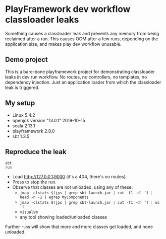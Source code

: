 # PlayFramework dev workflow classloader leaks

Something causes a classloader leak and prevents any memory from being reclaimed after a run.
This causes OOM after a few runs, depending on the application size, and makes play dev workflow unusable.

## Demo project

This is a bare-bone playframework project for demonstrating classloader leaks in dev run workflow.
No routes, no controllers, no templates, no dependency injection.
Just an application loader from which the classloader leak is triggered.

## My setup

- Linux 5.4.2
- openjdk version "13.0.1" 2019-10-15
- scala 2.13.1
- playframework 2.8.0
- sbt 1.3.5

## Reproduce the leak

```
sbt
run
```

- Load http://127.0.0.1:9000 (it's a 404, there's no routes).
- Press <enter> to stop the run.
- Observe that classes are not unloaded, using any of these:
  - `jmap -clstats $(jps | grep sbt-launch.jar | cut -f1 -d' ') | head -n -1 | egrep MyComponents`
  - `jmap -clstats $(jps | grep sbt-launch.jar | cut -f1 -d' ') | wc -l`
  - `visualvm`
  - any tool showing loaded/unloaded classes

Further `run`s will show that more and more classes get loaded, and none unloaded.
